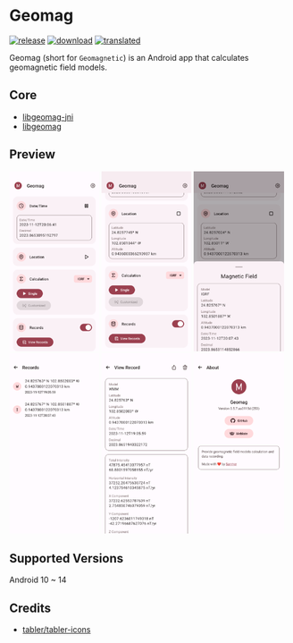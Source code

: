 # Geomag
[![release](https://img.shields.io/github/v/release/SanmerApps/Geomag?label=release&color=red)](https://github.com/SanmerApps/Geomag/releases) [![download](https://shields.io/github/downloads/SanmerApps/Geomag/total?label=download)](https://github.com/SanmerApps/Geomag/releases/latest) [![translated](https://weblate.sanmer.app/widgets/geomag/-/app/svg-badge.svg)](https://weblate.sanmer.app/engage/geomag/)

Geomag (short for `Geomagnetic`) is an Android app that calculates geomagnetic field models.

## Core
- [libgeomag-jni](https://github.com/SanmerDev/libgeomag-jni)
- [libgeomag](https://github.com/SanmerDev/libgeomag)

## Preview
<p><img src="fastlane/metadata/android/en-US/images/phoneScreenshots/1.png" width="32%" /> <img src="fastlane/metadata/android/en-US/images/phoneScreenshots/2.png" width="32%" /> <img src="fastlane/metadata/android/en-US/images/phoneScreenshots/3.png" width="32%" />
<img src="fastlane/metadata/android/en-US/images/phoneScreenshots/4.png" width="32%" /> <img src="fastlane/metadata/android/en-US/images/phoneScreenshots/5.png" width="32%" /> <img src="fastlane/metadata/android/en-US/images/phoneScreenshots/6.png" width="32%" /></p>

## Supported Versions
Android 10 ~ 14
 
## Credits
 - [tabler/tabler-icons](https://github.com/tabler/tabler-icons.git)
